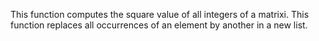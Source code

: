 This function computes the square value of all integers of a matrixi.
This function replaces all occurrences of an element by another in a new list.
